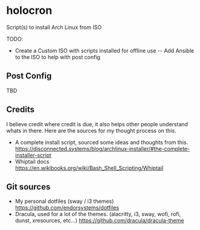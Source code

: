 # holocron
Script(s) to install Arch Linux from ISO

TODO:
- Create a Custom ISO with scripts installed for offline use
-- Add Ansible to the ISO to help with post config

## Post Config
TBD

## Credits
I believe credit where credit is due, it also helps other people understand whats in there. Here are the sources for my thought process on this.
- A complete install script, sourced some ideas and thoughts from this.
https://disconnected.systems/blog/archlinux-installer/#the-complete-installer-script
- Whiptail docs
https://en.wikibooks.org/wiki/Bash_Shell_Scripting/Whiptail

## Git sources
- My personal dotfiles (sway / i3 themes)
https://github.com/endorsystems/dotfiles
- Dracula, used for a lot of the themes. (alacritty, i3, sway, wofi, rofi, dunst, xresources, etc...)
https://github.com/dracula/dracula-theme